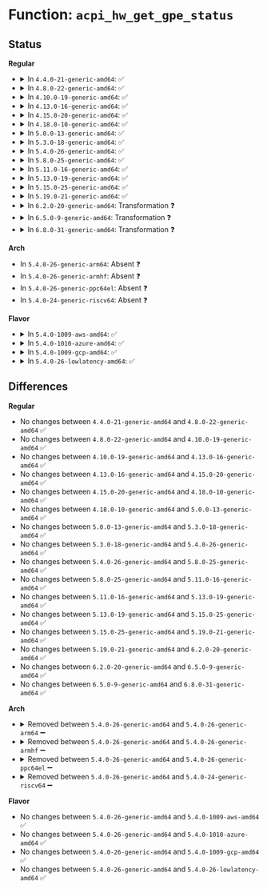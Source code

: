 # Function: <code>acpi_hw_get_gpe_status</code>

## Status
<b>Regular</b>
<ul>
<li>
<details>
<summary>In <code>4.4.0-21-generic-amd64</code>: ✅</summary>

```c
acpi_status acpi_hw_get_gpe_status(struct acpi_gpe_event_info * gpe_event_info, acpi_event_status * event_status)
```

```json
{
  "name": "acpi_hw_get_gpe_status",
  "collision_type": "Unique Global",
  "inline_type": "No",
  "funcs": [
    {
      "addr": 18446744071583672097,
      "name": "acpi_hw_get_gpe_status",
      "external": true,
      "loc": "drivers/acpi/acpica/hwgpe.c:210",
      "file": "drivers/acpi/acpica/hwgpe.c",
      "inline": "seen, unknown",
      "caller_inline": [],
      "caller_func": [
        "drivers/acpi/acpica/evxfgpe.c:acpi_get_gpe_status"
      ]
    }
  ],
  "symbols": [
    {
      "addr": 18446744071583672097,
      "name": "acpi_hw_get_gpe_status",
      "section": ".text",
      "bind": "STB_GLOBAL",
      "size": 210
    }
  ]
}
```
</details>
</li>
<li>
<details>
<summary>In <code>4.8.0-22-generic-amd64</code>: ✅</summary>

```c
acpi_status acpi_hw_get_gpe_status(struct acpi_gpe_event_info * gpe_event_info, acpi_event_status * event_status)
```

```json
{
  "name": "acpi_hw_get_gpe_status",
  "collision_type": "Unique Global",
  "inline_type": "No",
  "funcs": [
    {
      "addr": 18446744071583995436,
      "name": "acpi_hw_get_gpe_status",
      "external": true,
      "loc": "drivers/acpi/acpica/hwgpe.c:209",
      "file": "drivers/acpi/acpica/hwgpe.c",
      "inline": "seen, unknown",
      "caller_inline": [],
      "caller_func": [
        "drivers/acpi/acpica/evxfgpe.c:acpi_get_gpe_status"
      ]
    }
  ],
  "symbols": [
    {
      "addr": 18446744071583995436,
      "name": "acpi_hw_get_gpe_status",
      "section": ".text",
      "bind": "STB_GLOBAL",
      "size": 195
    }
  ]
}
```
</details>
</li>
<li>
<details>
<summary>In <code>4.10.0-19-generic-amd64</code>: ✅</summary>

```c
acpi_status acpi_hw_get_gpe_status(struct acpi_gpe_event_info * gpe_event_info, acpi_event_status * event_status)
```

```json
{
  "name": "acpi_hw_get_gpe_status",
  "collision_type": "Unique Global",
  "inline_type": "No",
  "funcs": [
    {
      "addr": 18446744071584136864,
      "name": "acpi_hw_get_gpe_status",
      "external": true,
      "loc": "drivers/acpi/acpica/hwgpe.c:214",
      "file": "drivers/acpi/acpica/hwgpe.c",
      "inline": "seen, unknown",
      "caller_inline": [],
      "caller_func": [
        "drivers/acpi/acpica/evxfgpe.c:acpi_get_gpe_status"
      ]
    }
  ],
  "symbols": [
    {
      "addr": 18446744071584136864,
      "name": "acpi_hw_get_gpe_status",
      "section": ".text",
      "bind": "STB_GLOBAL",
      "size": 215
    }
  ]
}
```
</details>
</li>
<li>
<details>
<summary>In <code>4.13.0-16-generic-amd64</code>: ✅</summary>

```c
acpi_status acpi_hw_get_gpe_status(struct acpi_gpe_event_info * gpe_event_info, acpi_event_status * event_status)
```

```json
{
  "name": "acpi_hw_get_gpe_status",
  "collision_type": "Unique Global",
  "inline_type": "No",
  "funcs": [
    {
      "addr": 18446744071584203989,
      "name": "acpi_hw_get_gpe_status",
      "external": true,
      "loc": "drivers/acpi/acpica/hwgpe.c:214",
      "file": "drivers/acpi/acpica/hwgpe.c",
      "inline": "seen, unknown",
      "caller_inline": [],
      "caller_func": [
        "drivers/acpi/acpica/evgpeblk.c:acpi_ev_initialize_gpe_block",
        "drivers/acpi/acpica/evxfgpe.c:acpi_get_gpe_status"
      ]
    }
  ],
  "symbols": [
    {
      "addr": 18446744071584203989,
      "name": "acpi_hw_get_gpe_status",
      "section": ".text",
      "bind": "STB_GLOBAL",
      "size": 199
    }
  ]
}
```
</details>
</li>
<li>
<details>
<summary>In <code>4.15.0-20-generic-amd64</code>: ✅</summary>

```c
acpi_status acpi_hw_get_gpe_status(struct acpi_gpe_event_info * gpe_event_info, acpi_event_status * event_status)
```

```json
{
  "name": "acpi_hw_get_gpe_status",
  "collision_type": "Unique Global",
  "inline_type": "No",
  "funcs": [
    {
      "addr": 18446744071584532755,
      "name": "acpi_hw_get_gpe_status",
      "external": true,
      "loc": "drivers/acpi/acpica/hwgpe.c:214",
      "file": "drivers/acpi/acpica/hwgpe.c",
      "inline": "seen, unknown",
      "caller_inline": [],
      "caller_func": [
        "drivers/acpi/acpica/evgpeblk.c:acpi_ev_initialize_gpe_block",
        "drivers/acpi/acpica/evxfgpe.c:acpi_get_gpe_status"
      ]
    }
  ],
  "symbols": [
    {
      "addr": 18446744071584532755,
      "name": "acpi_hw_get_gpe_status",
      "section": ".text",
      "bind": "STB_GLOBAL",
      "size": 215
    }
  ]
}
```
</details>
</li>
<li>
<details>
<summary>In <code>4.18.0-10-generic-amd64</code>: ✅</summary>

```c
acpi_status acpi_hw_get_gpe_status(struct acpi_gpe_event_info * gpe_event_info, acpi_event_status * event_status)
```

```json
{
  "name": "acpi_hw_get_gpe_status",
  "collision_type": "Unique Global",
  "inline_type": "No",
  "funcs": [
    {
      "addr": 18446744071584757037,
      "name": "acpi_hw_get_gpe_status",
      "external": true,
      "loc": "drivers/acpi/acpica/hwgpe.c:180",
      "file": "drivers/acpi/acpica/hwgpe.c",
      "inline": "seen, unknown",
      "caller_inline": [],
      "caller_func": [
        "drivers/acpi/acpica/evxfgpe.c:acpi_get_gpe_status"
      ]
    }
  ],
  "symbols": [
    {
      "addr": 18446744071584757037,
      "name": "acpi_hw_get_gpe_status",
      "section": ".text",
      "bind": "STB_GLOBAL",
      "size": 215
    }
  ]
}
```
</details>
</li>
<li>
<details>
<summary>In <code>5.0.0-13-generic-amd64</code>: ✅</summary>

```c
acpi_status acpi_hw_get_gpe_status(struct acpi_gpe_event_info * gpe_event_info, acpi_event_status * event_status)
```

```json
{
  "name": "acpi_hw_get_gpe_status",
  "collision_type": "Unique Global",
  "inline_type": "No",
  "funcs": [
    {
      "addr": 18446744071584858616,
      "name": "acpi_hw_get_gpe_status",
      "external": true,
      "loc": "drivers/acpi/acpica/hwgpe.c:180",
      "file": "drivers/acpi/acpica/hwgpe.c",
      "inline": "seen, unknown",
      "caller_inline": [],
      "caller_func": [
        "drivers/acpi/acpica/evxfgpe.c:acpi_get_gpe_status"
      ]
    }
  ],
  "symbols": [
    {
      "addr": 18446744071584858616,
      "name": "acpi_hw_get_gpe_status",
      "section": ".text",
      "bind": "STB_GLOBAL",
      "size": 215
    }
  ]
}
```
</details>
</li>
<li>
<details>
<summary>In <code>5.3.0-18-generic-amd64</code>: ✅</summary>

```c
acpi_status acpi_hw_get_gpe_status(struct acpi_gpe_event_info * gpe_event_info, acpi_event_status * event_status)
```

```json
{
  "name": "acpi_hw_get_gpe_status",
  "collision_type": "Unique Global",
  "inline_type": "No",
  "funcs": [
    {
      "addr": 18446744071585062364,
      "name": "acpi_hw_get_gpe_status",
      "external": true,
      "loc": "drivers/acpi/acpica/hwgpe.c:180",
      "file": "drivers/acpi/acpica/hwgpe.c",
      "inline": "seen, unknown",
      "caller_inline": [],
      "caller_func": [
        "drivers/acpi/acpica/evxfgpe.c:acpi_get_gpe_status"
      ]
    }
  ],
  "symbols": [
    {
      "addr": 18446744071585062364,
      "name": "acpi_hw_get_gpe_status",
      "section": ".text",
      "bind": "STB_GLOBAL",
      "size": 215
    }
  ]
}
```
</details>
</li>
<li>
<details>
<summary>In <code>5.4.0-26-generic-amd64</code>: ✅</summary>

```c
acpi_status acpi_hw_get_gpe_status(struct acpi_gpe_event_info * gpe_event_info, acpi_event_status * event_status)
```

```json
{
  "name": "acpi_hw_get_gpe_status",
  "collision_type": "Unique Global",
  "inline_type": "No",
  "funcs": [
    {
      "addr": 18446744071585198592,
      "name": "acpi_hw_get_gpe_status",
      "external": true,
      "loc": "drivers/acpi/acpica/hwgpe.c:180",
      "file": "drivers/acpi/acpica/hwgpe.c",
      "inline": "seen, unknown",
      "caller_inline": [],
      "caller_func": [
        "drivers/acpi/acpica/evxfgpe.c:acpi_get_gpe_status"
      ]
    }
  ],
  "symbols": [
    {
      "addr": 18446744071585198592,
      "name": "acpi_hw_get_gpe_status",
      "section": ".text",
      "bind": "STB_GLOBAL",
      "size": 215
    }
  ]
}
```
</details>
</li>
<li>
<details>
<summary>In <code>5.8.0-25-generic-amd64</code>: ✅</summary>

```c
acpi_status acpi_hw_get_gpe_status(struct acpi_gpe_event_info * gpe_event_info, acpi_event_status * event_status)
```

```json
{
  "name": "acpi_hw_get_gpe_status",
  "collision_type": "Unique Global",
  "inline_type": "No",
  "funcs": [
    {
      "addr": 18446744071585903987,
      "name": "acpi_hw_get_gpe_status",
      "external": true,
      "loc": "drivers/acpi/acpica/hwgpe.c:180",
      "file": "drivers/acpi/acpica/hwgpe.c",
      "inline": "seen, unknown",
      "caller_inline": [],
      "caller_func": [
        "drivers/acpi/acpica/evxfgpe.c:acpi_get_gpe_status"
      ]
    }
  ],
  "symbols": [
    {
      "addr": 18446744071585903987,
      "name": "acpi_hw_get_gpe_status",
      "section": ".text",
      "bind": "STB_GLOBAL",
      "size": 222
    }
  ]
}
```
</details>
</li>
<li>
<details>
<summary>In <code>5.11.0-16-generic-amd64</code>: ✅</summary>

```c
acpi_status acpi_hw_get_gpe_status(struct acpi_gpe_event_info * gpe_event_info, acpi_event_status * event_status)
```

```json
{
  "name": "acpi_hw_get_gpe_status",
  "collision_type": "Unique Global",
  "inline_type": "No",
  "funcs": [
    {
      "addr": 18446744071586025601,
      "name": "acpi_hw_get_gpe_status",
      "external": true,
      "loc": "drivers/acpi/acpica/hwgpe.c:250",
      "file": "drivers/acpi/acpica/hwgpe.c",
      "inline": "seen, unknown",
      "caller_inline": [],
      "caller_func": [
        "drivers/acpi/acpica/evxfgpe.c:acpi_get_gpe_status"
      ]
    }
  ],
  "symbols": [
    {
      "addr": 18446744071586025601,
      "name": "acpi_hw_get_gpe_status",
      "section": ".text",
      "bind": "STB_GLOBAL",
      "size": 222
    }
  ]
}
```
</details>
</li>
<li>
<details>
<summary>In <code>5.13.0-19-generic-amd64</code>: ✅</summary>

```c
acpi_status acpi_hw_get_gpe_status(struct acpi_gpe_event_info * gpe_event_info, acpi_event_status * event_status)
```

```json
{
  "name": "acpi_hw_get_gpe_status",
  "collision_type": "Unique Global",
  "inline_type": "No",
  "funcs": [
    {
      "addr": 18446744071585902613,
      "name": "acpi_hw_get_gpe_status",
      "external": true,
      "loc": "drivers/acpi/acpica/hwgpe.c:250",
      "file": "drivers/acpi/acpica/hwgpe.c",
      "inline": "seen, unknown",
      "caller_inline": [],
      "caller_func": [
        "drivers/acpi/acpica/evxfgpe.c:acpi_get_gpe_status"
      ]
    }
  ],
  "symbols": [
    {
      "addr": 18446744071585902613,
      "name": "acpi_hw_get_gpe_status",
      "section": ".text",
      "bind": "STB_GLOBAL",
      "size": 215
    }
  ]
}
```
</details>
</li>
<li>
<details>
<summary>In <code>5.15.0-25-generic-amd64</code>: ✅</summary>

```c
acpi_status acpi_hw_get_gpe_status(struct acpi_gpe_event_info * gpe_event_info, acpi_event_status * event_status)
```

```json
{
  "name": "acpi_hw_get_gpe_status",
  "collision_type": "Unique Global",
  "inline_type": "No",
  "funcs": [
    {
      "addr": 18446744071586390140,
      "name": "acpi_hw_get_gpe_status",
      "external": true,
      "loc": "drivers/acpi/acpica/hwgpe.c:250",
      "file": "drivers/acpi/acpica/hwgpe.c",
      "inline": "seen, unknown",
      "caller_inline": [],
      "caller_func": [
        "drivers/acpi/acpica/evxfgpe.c:acpi_get_gpe_status"
      ]
    }
  ],
  "symbols": [
    {
      "addr": 18446744071586390140,
      "name": "acpi_hw_get_gpe_status",
      "section": ".text",
      "bind": "STB_GLOBAL",
      "size": 215
    }
  ]
}
```
</details>
</li>
<li>
<details>
<summary>In <code>5.19.0-21-generic-amd64</code>: ✅</summary>

```c
acpi_status acpi_hw_get_gpe_status(struct acpi_gpe_event_info * gpe_event_info, acpi_event_status * event_status)
```

```json
{
  "name": "acpi_hw_get_gpe_status",
  "collision_type": "Unique Global",
  "inline_type": "No",
  "funcs": [
    {
      "addr": 18446744071587638868,
      "name": "acpi_hw_get_gpe_status",
      "external": true,
      "loc": "drivers/acpi/acpica/hwgpe.c:250",
      "file": "drivers/acpi/acpica/hwgpe.c",
      "inline": "seen, unknown",
      "caller_inline": [],
      "caller_func": [
        "drivers/acpi/acpica/evxfgpe.c:acpi_get_gpe_status"
      ]
    }
  ],
  "symbols": [
    {
      "addr": 18446744071587638868,
      "name": "acpi_hw_get_gpe_status",
      "section": ".text",
      "bind": "STB_GLOBAL",
      "size": 231
    }
  ]
}
```
</details>
</li>
<li>
<details>
<summary>In <code>6.2.0-20-generic-amd64</code>: Transformation ❓</summary>

```c
acpi_status acpi_hw_get_gpe_status(struct acpi_gpe_event_info * gpe_event_info, acpi_event_status * event_status)
```

```json
{
  "name": "acpi_hw_get_gpe_status",
  "collision_type": "Unique Global",
  "inline_type": "No",
  "funcs": [
    {
      "addr": 0,
      "name": "acpi_hw_get_gpe_status",
      "external": true,
      "loc": "drivers/acpi/acpica/hwgpe.c:250",
      "file": "drivers/acpi/acpica/hwgpe.c",
      "inline": "seen, unknown",
      "caller_inline": [],
      "caller_func": [
        "drivers/acpi/acpica/evxfgpe.c:acpi_get_gpe_status"
      ]
    }
  ],
  "symbols": [
    {
      "addr": 18446744071596220601,
      "name": "acpi_hw_get_gpe_status.cold",
      "section": ".text",
      "bind": "STB_LOCAL",
      "size": 31
    },
    {
      "addr": 18446744071588939552,
      "name": "acpi_hw_get_gpe_status",
      "section": ".text",
      "bind": "STB_GLOBAL",
      "size": 283
    }
  ]
}
```
</details>
</li>
<li>
<details>
<summary>In <code>6.5.0-9-generic-amd64</code>: Transformation ❓</summary>

```c
acpi_status acpi_hw_get_gpe_status(struct acpi_gpe_event_info * gpe_event_info, acpi_event_status * event_status)
```

```json
{
  "name": "acpi_hw_get_gpe_status",
  "collision_type": "Unique Global",
  "inline_type": "No",
  "funcs": [
    {
      "addr": 0,
      "name": "acpi_hw_get_gpe_status",
      "external": true,
      "loc": "drivers/acpi/acpica/hwgpe.c:250",
      "file": "drivers/acpi/acpica/hwgpe.c",
      "inline": "seen, unknown",
      "caller_inline": [],
      "caller_func": [
        "drivers/acpi/acpica/evxfgpe.c:acpi_get_gpe_status"
      ]
    }
  ],
  "symbols": [
    {
      "addr": 18446744071596747173,
      "name": "acpi_hw_get_gpe_status.cold",
      "section": ".text",
      "bind": "STB_LOCAL",
      "size": 39
    },
    {
      "addr": 18446744071589229552,
      "name": "acpi_hw_get_gpe_status",
      "section": ".text",
      "bind": "STB_GLOBAL",
      "size": 289
    }
  ]
}
```
</details>
</li>
<li>
<details>
<summary>In <code>6.8.0-31-generic-amd64</code>: Transformation ❓</summary>

```c
acpi_status acpi_hw_get_gpe_status(struct acpi_gpe_event_info * gpe_event_info, acpi_event_status * event_status)
```

```json
{
  "name": "acpi_hw_get_gpe_status",
  "collision_type": "Unique Global",
  "inline_type": "No",
  "funcs": [
    {
      "addr": 0,
      "name": "acpi_hw_get_gpe_status",
      "external": true,
      "loc": "drivers/acpi/acpica/hwgpe.c:250",
      "file": "drivers/acpi/acpica/hwgpe.c",
      "inline": "seen, unknown",
      "caller_inline": [],
      "caller_func": [
        "drivers/acpi/acpica/evxfgpe.c:acpi_get_gpe_status"
      ]
    }
  ],
  "symbols": [
    {
      "addr": 18446744071597655801,
      "name": "acpi_hw_get_gpe_status.cold",
      "section": ".text",
      "bind": "STB_LOCAL",
      "size": 39
    },
    {
      "addr": 18446744071589536064,
      "name": "acpi_hw_get_gpe_status",
      "section": ".text",
      "bind": "STB_GLOBAL",
      "size": 289
    }
  ]
}
```
</details>
</li>
</ul>
<b>Arch</b>
<ul>
<li>
In <code>5.4.0-26-generic-arm64</code>: Absent ❓
</li>
<li>
In <code>5.4.0-26-generic-armhf</code>: Absent ❓
</li>
<li>
In <code>5.4.0-26-generic-ppc64el</code>: Absent ❓
</li>
<li>
In <code>5.4.0-24-generic-riscv64</code>: Absent ❓
</li>
</ul>
<b>Flavor</b>
<ul>
<li>
<details>
<summary>In <code>5.4.0-1009-aws-amd64</code>: ✅</summary>

```c
acpi_status acpi_hw_get_gpe_status(struct acpi_gpe_event_info * gpe_event_info, acpi_event_status * event_status)
```

```json
{
  "name": "acpi_hw_get_gpe_status",
  "collision_type": "Unique Global",
  "inline_type": "No",
  "funcs": [
    {
      "addr": 18446744071585073346,
      "name": "acpi_hw_get_gpe_status",
      "external": true,
      "loc": "drivers/acpi/acpica/hwgpe.c:180",
      "file": "drivers/acpi/acpica/hwgpe.c",
      "inline": "seen, unknown",
      "caller_inline": [],
      "caller_func": [
        "drivers/acpi/acpica/evxfgpe.c:acpi_get_gpe_status"
      ]
    }
  ],
  "symbols": [
    {
      "addr": 18446744071585073346,
      "name": "acpi_hw_get_gpe_status",
      "section": ".text",
      "bind": "STB_GLOBAL",
      "size": 200
    }
  ]
}
```
</details>
</li>
<li>
<details>
<summary>In <code>5.4.0-1010-azure-amd64</code>: ✅</summary>

```c
acpi_status acpi_hw_get_gpe_status(struct acpi_gpe_event_info * gpe_event_info, acpi_event_status * event_status)
```

```json
{
  "name": "acpi_hw_get_gpe_status",
  "collision_type": "Unique Global",
  "inline_type": "No",
  "funcs": [
    {
      "addr": 18446744071584988820,
      "name": "acpi_hw_get_gpe_status",
      "external": true,
      "loc": "drivers/acpi/acpica/hwgpe.c:180",
      "file": "drivers/acpi/acpica/hwgpe.c",
      "inline": "seen, unknown",
      "caller_inline": [],
      "caller_func": [
        "drivers/acpi/acpica/evxfgpe.c:acpi_get_gpe_status"
      ]
    }
  ],
  "symbols": [
    {
      "addr": 18446744071584988820,
      "name": "acpi_hw_get_gpe_status",
      "section": ".text",
      "bind": "STB_GLOBAL",
      "size": 200
    }
  ]
}
```
</details>
</li>
<li>
<details>
<summary>In <code>5.4.0-1009-gcp-amd64</code>: ✅</summary>

```c
acpi_status acpi_hw_get_gpe_status(struct acpi_gpe_event_info * gpe_event_info, acpi_event_status * event_status)
```

```json
{
  "name": "acpi_hw_get_gpe_status",
  "collision_type": "Unique Global",
  "inline_type": "No",
  "funcs": [
    {
      "addr": 18446744071585150176,
      "name": "acpi_hw_get_gpe_status",
      "external": true,
      "loc": "drivers/acpi/acpica/hwgpe.c:180",
      "file": "drivers/acpi/acpica/hwgpe.c",
      "inline": "seen, unknown",
      "caller_inline": [],
      "caller_func": [
        "drivers/acpi/acpica/evxfgpe.c:acpi_get_gpe_status"
      ]
    }
  ],
  "symbols": [
    {
      "addr": 18446744071585150176,
      "name": "acpi_hw_get_gpe_status",
      "section": ".text",
      "bind": "STB_GLOBAL",
      "size": 215
    }
  ]
}
```
</details>
</li>
<li>
<details>
<summary>In <code>5.4.0-26-lowlatency-amd64</code>: ✅</summary>

```c
acpi_status acpi_hw_get_gpe_status(struct acpi_gpe_event_info * gpe_event_info, acpi_event_status * event_status)
```

```json
{
  "name": "acpi_hw_get_gpe_status",
  "collision_type": "Unique Global",
  "inline_type": "No",
  "funcs": [
    {
      "addr": 18446744071585256336,
      "name": "acpi_hw_get_gpe_status",
      "external": true,
      "loc": "drivers/acpi/acpica/hwgpe.c:180",
      "file": "drivers/acpi/acpica/hwgpe.c",
      "inline": "seen, unknown",
      "caller_inline": [],
      "caller_func": [
        "drivers/acpi/acpica/evxfgpe.c:acpi_get_gpe_status"
      ]
    }
  ],
  "symbols": [
    {
      "addr": 18446744071585256336,
      "name": "acpi_hw_get_gpe_status",
      "section": ".text",
      "bind": "STB_GLOBAL",
      "size": 215
    }
  ]
}
```
</details>
</li>
</ul>

## Differences
<b>Regular</b>
<ul>
<li>
No changes between <code>4.4.0-21-generic-amd64</code> and <code>4.8.0-22-generic-amd64</code> ✅
</li>
<li>
No changes between <code>4.8.0-22-generic-amd64</code> and <code>4.10.0-19-generic-amd64</code> ✅
</li>
<li>
No changes between <code>4.10.0-19-generic-amd64</code> and <code>4.13.0-16-generic-amd64</code> ✅
</li>
<li>
No changes between <code>4.13.0-16-generic-amd64</code> and <code>4.15.0-20-generic-amd64</code> ✅
</li>
<li>
No changes between <code>4.15.0-20-generic-amd64</code> and <code>4.18.0-10-generic-amd64</code> ✅
</li>
<li>
No changes between <code>4.18.0-10-generic-amd64</code> and <code>5.0.0-13-generic-amd64</code> ✅
</li>
<li>
No changes between <code>5.0.0-13-generic-amd64</code> and <code>5.3.0-18-generic-amd64</code> ✅
</li>
<li>
No changes between <code>5.3.0-18-generic-amd64</code> and <code>5.4.0-26-generic-amd64</code> ✅
</li>
<li>
No changes between <code>5.4.0-26-generic-amd64</code> and <code>5.8.0-25-generic-amd64</code> ✅
</li>
<li>
No changes between <code>5.8.0-25-generic-amd64</code> and <code>5.11.0-16-generic-amd64</code> ✅
</li>
<li>
No changes between <code>5.11.0-16-generic-amd64</code> and <code>5.13.0-19-generic-amd64</code> ✅
</li>
<li>
No changes between <code>5.13.0-19-generic-amd64</code> and <code>5.15.0-25-generic-amd64</code> ✅
</li>
<li>
No changes between <code>5.15.0-25-generic-amd64</code> and <code>5.19.0-21-generic-amd64</code> ✅
</li>
<li>
No changes between <code>5.19.0-21-generic-amd64</code> and <code>6.2.0-20-generic-amd64</code> ✅
</li>
<li>
No changes between <code>6.2.0-20-generic-amd64</code> and <code>6.5.0-9-generic-amd64</code> ✅
</li>
<li>
No changes between <code>6.5.0-9-generic-amd64</code> and <code>6.8.0-31-generic-amd64</code> ✅
</li>
</ul>
<b>Arch</b>
<ul>
<li>
<details>
<summary>Removed between <code>5.4.0-26-generic-amd64</code> and <code>5.4.0-26-generic-arm64</code> ➖</summary>

```c
acpi_status acpi_hw_get_gpe_status(struct acpi_gpe_event_info * gpe_event_info, acpi_event_status * event_status)
```
</details>
</li>
<li>
<details>
<summary>Removed between <code>5.4.0-26-generic-amd64</code> and <code>5.4.0-26-generic-armhf</code> ➖</summary>

```c
acpi_status acpi_hw_get_gpe_status(struct acpi_gpe_event_info * gpe_event_info, acpi_event_status * event_status)
```
</details>
</li>
<li>
<details>
<summary>Removed between <code>5.4.0-26-generic-amd64</code> and <code>5.4.0-26-generic-ppc64el</code> ➖</summary>

```c
acpi_status acpi_hw_get_gpe_status(struct acpi_gpe_event_info * gpe_event_info, acpi_event_status * event_status)
```
</details>
</li>
<li>
<details>
<summary>Removed between <code>5.4.0-26-generic-amd64</code> and <code>5.4.0-24-generic-riscv64</code> ➖</summary>

```c
acpi_status acpi_hw_get_gpe_status(struct acpi_gpe_event_info * gpe_event_info, acpi_event_status * event_status)
```
</details>
</li>
</ul>
<b>Flavor</b>
<ul>
<li>
No changes between <code>5.4.0-26-generic-amd64</code> and <code>5.4.0-1009-aws-amd64</code> ✅
</li>
<li>
No changes between <code>5.4.0-26-generic-amd64</code> and <code>5.4.0-1010-azure-amd64</code> ✅
</li>
<li>
No changes between <code>5.4.0-26-generic-amd64</code> and <code>5.4.0-1009-gcp-amd64</code> ✅
</li>
<li>
No changes between <code>5.4.0-26-generic-amd64</code> and <code>5.4.0-26-lowlatency-amd64</code> ✅
</li>
</ul>
